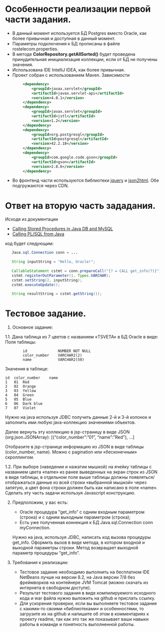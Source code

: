 # Особенности реализации первой части задания.
* В данный момент используется БД Postgres вместо Oracle, как более привычная и доступная в данный момент.
* Параметры подключения к БД прописаны в файле rostelecom.properties.
* В методе **ColorRepository.getAllSorted()** будет проведена принудительная инициализация коллекции, если от БД не получены значения.
* Использована IDE IntelliJ IDEA, как более привычная.
* Проект собран с использованием Maven. Зависимости
```xml
        <dependency>
            <groupId>javax.servlet</groupId>
            <artifactId>javax.servlet-api</artifactId>
            <version>4.0.1</version>
        </dependency>
        <dependency>
            <groupId>javax.servlet</groupId>
            <artifactId>jstl</artifactId>
            <version>1.2</version>
        </dependency>
        <dependency>
            <groupId>org.postgresql</groupId>
            <artifactId>postgresql</artifactId>
            <version>42.2.18</version>
        </dependency>
        <dependency>
            <groupId>com.google.code.gson</groupId>
            <artifactId>gson</artifactId>
            <version>2.8.6</version>
        </dependency>
```
* Во фронтенд части используются библиотеки [jquery](https://jquery.com/) и [json2html](http://json2html.com/). Обе подгружаются через CDN.

# Ответ на вторую часть зададания.
Исходя из документации 
- [Calling Stored Procedures in Java DB and MySQL](https://docs.oracle.com/javase/tutorial/jdbc/basics/storedprocedures.html#calling_javadb_mysql)
- [Calling PL/SQL from Java](https://docs.oracle.com/cd/E11882_01/java.112/e10588/chseven.htm#JJDEV13295)
  
код будет следующим:
```java
   Java.sql.Connection conn = ...
   
   String inputString = "Hello, Oracle!";
   
   CallableStatement cstmt = conn.prepareCall("{? = CALL get_info(?)}");
   cstmt.registerOutParameter(1, Types.VARCHAR);
   cstmt.setString(2, inputString);
   cstmt.executeUpdate();
   
   String resultString = cstmt.getString(1);
```

# Тестовое задание.

1. Основное задание:

1.1.  Дана таблица из 7 цветов c названием «TSVETA» в БД Oracle в виде:
      Поля таблицы:
```
        id              NUMBER NOT NULL
        color_number    VARCHAR2(2)
        name            VARCHAR2(50)
```

Значения в таблице:
```
id	color_number	name
1	01	Red
2	02	Orange
3	03	Yellow
4	04	Green
5	05	Blue
6	06	Dark blue
7	07	Violet
```
Нужно на java используя JDBC получить данные 2-й и 3-й колонок и заполнить ими любую java-коллекцию значениями объектов.

Далее вернуть эту коллекцию в jsp-страницу в виде JSON (org.json.JSONArray): [{“color_number”:”01”, “name”:”Red”}, …]

Отобразите в jsp-странице информацию из JSON в виде таблицы (color_number, name). Можно с pagination или «бесконечным» скроллингом.

1.2. При выборе (наведении и нажатии мышкой) на ячейку таблицы с названием цвета «name» из ранее выведенных на экран строк из JSON в виде таблицы, в отдельном поле выше таблицы должны появляться/отображаться данные из всей строки «выбранной мышкой» через запятую, а цвет фона строки должен быть как написано в поле «name». Сделать эту часть задачи используя Javascript конструкцию.

2. Предположим, у вас есть:
   - Oracle процедура ”get_info” c одним входным параметром (строка) и с одним выходным параметром (строка);
   - Есть уже полученная коннекция к БД Java.sql.Connection conn myConnection.

   Нужно на java, используя JDBC, написать код вызова процедуры get_info. Оформить вызов в виде метода, в котором входной и выходной параметры строки. Метод возвращает выходной параметр процедуры “get_info”.


3. Требования к реализации:
   - Тестовое задание необходимо выполнить на бесплатном IDE NetBeans лучше на версии 8.2, на Java версии 7/8 без фреймворков на контейнере JVM Tomcat (можно скачать из интернета в свободном доступе).
   - Результат тестового задания в виде компилируемого исходного кода и war файла нужно выложить на github и прислать ссылку.
   - Для ускорения проверки, если вы выполняете тестовое задание с какими-то своими «библиотеками» и особенностями, то загрузите их на github и напишите об этом в комментариях к проекту readme, так как это так же показывает ваши навыки работы в команде и понятность выполненной работы.
